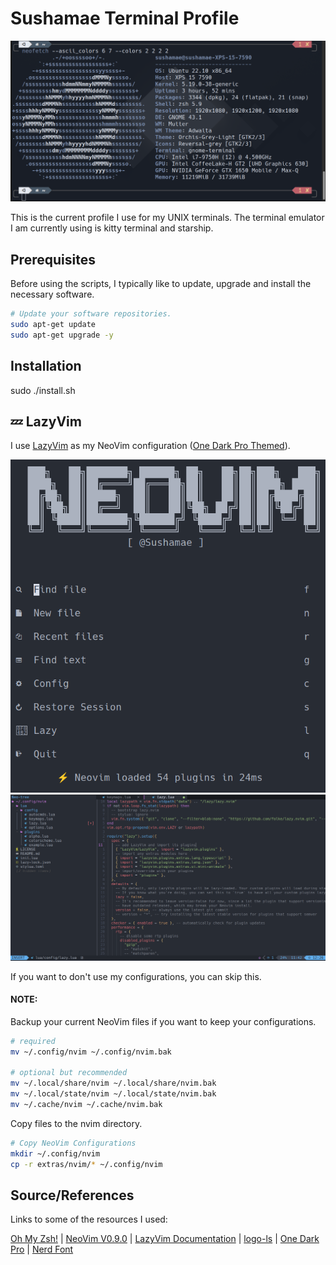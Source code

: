 # Sushamae Terminal Profile

<!-- ![Terminal NeoFetch](README_IMGs/TerminalProfile.png) -->
<p align="center">
  <img src="README_IMGs/TerminalProfile.png" />
</p>

This is the current profile I use for my UNIX terminals. The terminal emulator I am currently using is kitty terminal and starship.

## Prerequisites

Before using the scripts, I typically like to update, upgrade and install the necessary software.

```bash
# Update your software repositories.
sudo apt-get update
sudo apt-get upgrade -y
```

## Installation
sudo ./install.sh

## 💤 LazyVim

I use [LazyVim](https://github.com/LazyVim/LazyVim) as my NeoVim configuration ([One Dark Pro Themed](https://github.com/olimorris/onedarkpro.nvim)).

<!-- ![LazyVimDefaultPage](README_IMGs/LazyVimDefaultPage.png) -->
<!-- ![LazyVimSample](README_IMGs/LazyVimSample.png) -->

<p align="center">
  <img src="README_IMGs/LazyVimDefaultPage.png" />
  <img src="README_IMGs/LazyVimSample.png" />
</p>

If you want to don't use my configurations, you can skip this.

#### NOTE:

Backup your current NeoVim files if you want to keep your configurations.

```bash
# required
mv ~/.config/nvim ~/.config/nvim.bak

# optional but recommended
mv ~/.local/share/nvim ~/.local/share/nvim.bak
mv ~/.local/state/nvim ~/.local/state/nvim.bak
mv ~/.cache/nvim ~/.cache/nvim.bak
```

Copy files to the nvim directory.

```bash
# Copy NeoVim Configurations
mkdir ~/.config/nvim
cp -r extras/nvim/* ~/.config/nvim
```

## Source/References

Links to some of the resources I used:

[Oh My Zsh!](https://medium.com/wearetheledger/oh-my-zsh-made-for-cli-lovers-installation-guide-3131ca5491fb) | [NeoVim V0.9.0](https://github.com/neovim/neovim/releases/tag/v0.9.0) | [LazyVim Documentation](https://lazyvim.github.io/installation) | [logo-ls](https://github.com/Yash-Handa/logo-ls) | [One Dark Pro](https://github.com/olimorris/onedarkpro.nvim) | [Nerd Font](https://www.nerdfonts.com/)
